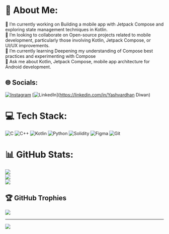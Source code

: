 # 💫 About Me:
🔭 I’m currently working on Building a mobile app with Jetpack Compose and exploring state management techniques in Kotlin.<br>👯 I’m looking to collaborate on Open-source projects related to mobile development, particularly those involving Kotlin, Jetpack Compose, or UI/UX improvements.<br>🌱 I’m currently learning Deepening my understanding of Compose best practices and experimenting with Compose<br>💬 Ask me about Kotlin, Jetpack Compose, mobile app architecture for Android development.<br>


## 🌐 Socials:
[![Instagram](https://img.shields.io/badge/Instagram-%23E4405F.svg?logo=Instagram&logoColor=white)](https://instagram.com/yashvardhandiwan) [![LinkedIn](https://img.shields.io/badge/LinkedIn-%230077B5.svg?logo=linkedin&logoColor=white)](https://linkedin.com/in/Yashvardhan Diwan) 

# 💻 Tech Stack:
![C](https://img.shields.io/badge/c-%2300599C.svg?style=for-the-badge&logo=c&logoColor=white) ![C++](https://img.shields.io/badge/c++-%2300599C.svg?style=for-the-badge&logo=c%2B%2B&logoColor=white) ![Kotlin](https://img.shields.io/badge/kotlin-%237F52FF.svg?style=for-the-badge&logo=kotlin&logoColor=white) ![Python](https://img.shields.io/badge/python-3670A0?style=for-the-badge&logo=python&logoColor=ffdd54) ![Solidity](https://img.shields.io/badge/Solidity-%23363636.svg?style=for-the-badge&logo=solidity&logoColor=white) ![Figma](https://img.shields.io/badge/figma-%23F24E1E.svg?style=for-the-badge&logo=figma&logoColor=white) ![Git](https://img.shields.io/badge/git-%23F05033.svg?style=for-the-badge&logo=git&logoColor=white)
# 📊 GitHub Stats:
![](https://github-readme-stats.vercel.app/api?username=Yashvardhan-17&theme=dark&hide_border=false&include_all_commits=false&count_private=false)<br/>
![](https://github-readme-streak-stats.herokuapp.com/?user=Yashvardhan-17&theme=dark&hide_border=false)<br/>
![](https://github-readme-stats.vercel.app/api/top-langs/?username=Yashvardhan-17&theme=dark&hide_border=false&include_all_commits=false&count_private=false&layout=compact)

## 🏆 GitHub Trophies
![](https://github-profile-trophy.vercel.app/?username=Yashvardhan-17&theme=radical&no-frame=false&no-bg=true&margin-w=4)

---
[![](https://visitcount.itsvg.in/api?id=Yashvardhan-17&icon=0&color=0)](https://visitcount.itsvg.in)

<!-- Proudly created with GPRM ( https://gprm.itsvg.in ) -->
